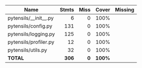 | Name                      |    Stmts |     Miss |    Cover |   Missing |
|-------------------------- | -------: | -------: | -------: | --------: |
| pytensils/\_\_init\_\_.py |        6 |        0 |     100% |           |
| pytensils/config.py       |      131 |        0 |     100% |           |
| pytensils/logging.py      |      125 |        0 |     100% |           |
| pytensils/profiler.py     |       12 |        0 |     100% |           |
| pytensils/utils.py        |       32 |        0 |     100% |           |
|                 **TOTAL** |  **306** |    **0** | **100%** |           |
